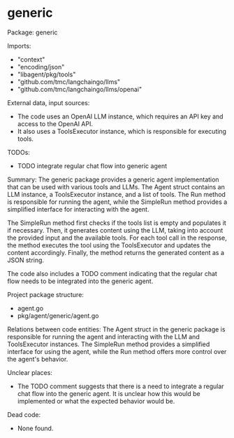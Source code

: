 # generic

Package: generic

Imports:
- "context"
- "encoding/json"
- "libagent/pkg/tools"
- "github.com/tmc/langchaingo/llms"
- "github.com/tmc/langchaingo/llms/openai"

External data, input sources:
- The code uses an OpenAI LLM instance, which requires an API key and access to the OpenAI API.
- It also uses a ToolsExecutor instance, which is responsible for executing tools.

TODOs:
- TODO integrate regular chat flow into generic agent

Summary:
The generic package provides a generic agent implementation that can be used with various tools and LLMs. The Agent struct contains an LLM instance, a ToolsExecutor instance, and a list of tools. The Run method is responsible for running the agent, while the SimpleRun method provides a simplified interface for interacting with the agent.

The SimpleRun method first checks if the tools list is empty and populates it if necessary. Then, it generates content using the LLM, taking into account the provided input and the available tools. For each tool call in the response, the method executes the tool using the ToolsExecutor and updates the content accordingly. Finally, the method returns the generated content as a JSON string.

The code also includes a TODO comment indicating that the regular chat flow needs to be integrated into the generic agent.

Project package structure:
- agent.go
- pkg/agent/generic/agent.go

Relations between code entities:
The Agent struct in the generic package is responsible for running the agent and interacting with the LLM and ToolsExecutor instances. The SimpleRun method provides a simplified interface for using the agent, while the Run method offers more control over the agent's behavior.

Unclear places:
- The TODO comment suggests that there is a need to integrate a regular chat flow into the generic agent. It is unclear how this would be implemented or what the expected behavior would be.

Dead code:
- None found.